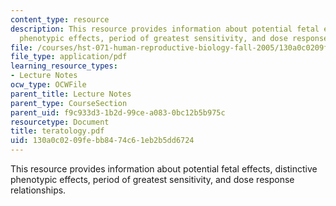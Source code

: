 ```yaml
---
content_type: resource
description: This resource provides information about potential fetal effects, distinctive
  phenotypic effects, period of greatest sensitivity, and dose response relationships.
file: /courses/hst-071-human-reproductive-biology-fall-2005/130a0c0209febb8474c61eb2b5dd6724_teratology.pdf
file_type: application/pdf
learning_resource_types:
- Lecture Notes
ocw_type: OCWFile
parent_title: Lecture Notes
parent_type: CourseSection
parent_uid: f9c933d3-1b2d-99ce-a083-0bc12b5b975c
resourcetype: Document
title: teratology.pdf
uid: 130a0c02-09fe-bb84-74c6-1eb2b5dd6724
---
```

This resource provides information about potential fetal effects, distinctive phenotypic effects, period of greatest sensitivity, and dose response relationships.


